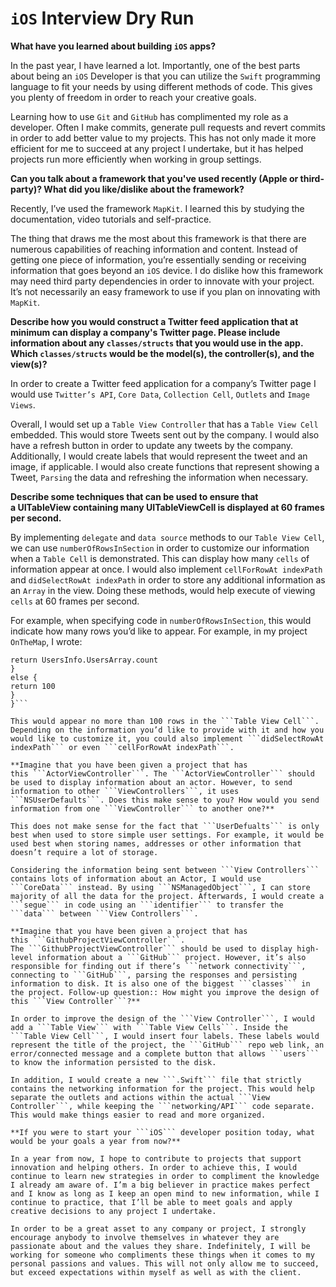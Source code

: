 # ```iOS``` Interview Dry Run

**What have you learned about building ```iOS``` apps?**

In the past year, I have learned a lot. Importantly, one of the best parts about being an ```iOS``` Developer is that you can utilize the ```Swift``` programming language to fit your needs by using different methods of code. This gives you plenty of freedom in order to reach your creative goals. 

Learning how to use ```Git``` and ```GitHub``` has complimented my role as a developer. Often I make commits, generate pull requests and revert commits in order to add better value to my projects. This has not only made it more efficient for me to succeed at any project I undertake, but it has helped projects run more efficiently when working in group settings.

**Can you talk about a framework that you've used recently (Apple or third-party)? What did you like/dislike about the framework?**

Recently, I’ve used the framework ```MapKit```. I learned this by studying the documentation, video tutorials and self-practice. 

The thing that draws me the most about this framework is that there are numerous capabilities of reaching information and content. Instead of getting one piece of information, you’re essentially sending or receiving information that goes beyond an ```iOS``` device. I do dislike how this framework may need third party dependencies in order to innovate with your project. It’s not necessarily an easy framework to use if you plan on innovating with ```MapKit```.

**Describe how you would construct a Twitter feed application that at minimum can display a company's Twitter page. Please include information about any ```classes/structs``` that you would use in the app. Which ```classes/structs``` would be the model(s), the controller(s), and the view(s)?**

In order to create a Twitter feed application for a company’s Twitter page I would use ```Twitter’s API```, ```Core Data```, ```Collection Cell```, ```Outlets``` and ```Image Views```. 

Overall, I would set up a ```Table View Controller``` that has a ```Table View Cell``` embedded. This would store Tweets sent out by the company. I would also have a refresh button in order to update any tweets by the company. Additionally, I would create labels that would represent the tweet and an image, if applicable. I would also create functions that represent showing a Tweet, ```Parsing``` the data and refreshing the information when necessary. 

**Describe some techniques that can be used to ensure that a UITableView containing many UITableViewCell is displayed at 60 frames per second.**

By implementing ```delegate``` and ```data source``` methods to our ```Table View Cell```, we can use ```numberOfRowsInSection``` in order to customize our information when a ```Table Cell``` is demonstrated. This can display how many ```cells``` of information appear at once. I would also implement ```cellForRowAt indexPath``` and ```didSelectRowAt indexPath``` in order to store any additional information as an ```Array``` in the view. Doing these methods, would help execute of viewing ```cells``` at 60 frames per second. 

For example, when specifying code in ```numberOfRowsInSection```, this would indicate how many rows you’d like to appear. For example, in my project ```OnTheMap```, I wrote:

```if UsersInfo.UsersArray.count>100 {
return UsersInfo.UsersArray.count
}
else {
return 100
}
}```

This would appear no more than 100 rows in the ```Table View Cell```. Depending on the information you’d like to provide with it and how you would like to customize it, you could also implement ```didSelectRowAt indexPath``` or even ```cellForRowAt indexPath```.  

**Imagine that you have been given a project that has this ```ActorViewController```. The ```ActorViewController``` should be used to display information about an actor. However, to send information to other ```ViewControllers```, it uses ```NSUserDefaults```. Does this make sense to you? How would you send information from one ```ViewController``` to another one?**

This does not make sense for the fact that ```UserDefualts``` is only best when used to store simple user settings. For example, it would be used best when storing names, addresses or other information that doesn’t require a lot of storage. 

Considering the information being sent between ```View Controllers``` contains lots of information about an Actor, I would use ```CoreData``` instead. By using ```NSManagedObject```, I can store majority of all the data for the project. Afterwards, I would create a ```segue``` in code using an ```identifier``` to transfer the ```data``` between ```View Controllers```.  

**Imagine that you have been given a project that has this ```GithubProjectViewController```. The ```GithubProjectViewController``` should be used to display high-level information about a ```GitHub``` project. However, it’s also responsible for finding out if there’s ```network connectivity```, connecting to ```GitHub```, parsing the responses and persisting information to disk. It is also one of the biggest ```classes``` in the project. Follow-up question:: How might you improve the design of this ```View Controller```?**

In order to improve the design of the ```View Controller```, I would add a ```Table View``` with ```Table View Cells```. Inside the ```Table View Cell```, I would insert four labels. These labels would represent the title of the project, the ```GitHub``` repo web link, an error/connected message and a complete button that allows ```users``` to know the information persisted to the disk. 

In addition, I would create a new ```.Swift``` file that strictly contains the networking information for the project. This would help separate the outlets and actions within the actual ```View Controller```, while keeping the ```networking/API``` code separate. This would make things easier to read and more organized. 

**If you were to start your ```iOS``` developer position today, what would be your goals a year from now?**

In a year from now, I hope to contribute to projects that support innovation and helping others. In order to achieve this, I would continue to learn new strategies in order to compliment the knowledge I already am aware of. I’m a big believer in practice makes perfect and I know as long as I keep an open mind to new information, while I continue to practice, that I’ll be able to meet goals and apply creative decisions to any project I undertake. 

In order to be a great asset to any company or project, I strongly encourage anybody to involve themselves in whatever they are passionate about and the values they share. Indefinitely, I will be working for someone who compliments these things when it comes to my personal passions and values. This will not only allow me to succeed, but exceed expectations within myself as well as with the client. 





